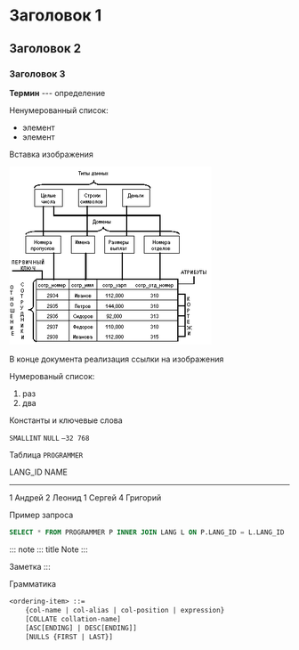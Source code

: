 # Заголовок 1

## Заголовок 2

### Заголовок 3

**Термин** --- определение

Ненумерованный список:

-   элемент
-   элемент

Вставка изображения

![image0](images/relational_terms.png)

В конце документа реализация ссылки на изображения

Нумерованый список:

1.  раз
2.  два

Константы и ключевые слова

`SMALLINT` `NULL` `–32 768`

Таблица `PROGRAMMER`

  LANG_ID   NAME
  --------- ----------
  1         Андрей
  2         Леонид
  1         Сергей
  4         Григорий

Пример запроса

``` sql
SELECT * FROM PROGRAMMER P INNER JOIN LANG L ON P.LANG_ID = L.LANG_ID
```

::: note
::: title
Note
:::

Заметка
:::

Грамматика

``` ABNF
<ordering-item> ::=
    {col-name | col-alias | col-position | expression}
    [COLLATE collation-name]
    [ASC[ENDING] | DESC[ENDING]]
    [NULLS {FIRST | LAST}]
```
